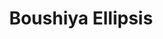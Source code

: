 --- 
title: "Boushiya Ellipsis"
publishdate: "2019-8-7T16:48:46+02:00"
src: "https://365manga.net/manga/boushiya-ellipsis"
image: "https://data.365manga.net/images/thumbnails/6663-boushiya-ellipsis.jpg"
description: "Whatever Ozu Hayato was expecting when he went to his late grandfather's house for the reading of the last will and testament, it wasn't for his grandfather's old hat to fall on his head and allow him to see the ghost of a long-dead girl. Nor was it to inherit an entire office building, complete with a members-only hat shop. And who exactly is that man responsible for carrying out…"
---